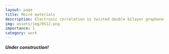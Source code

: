```yaml
---
layout: page
title: Moiré materials  
description: Electronic correlation in twisted double bilayer graphene devices 
img: assets/img/RS12.png
importance: 1
category: work
---
```

_**Under construction!**_

